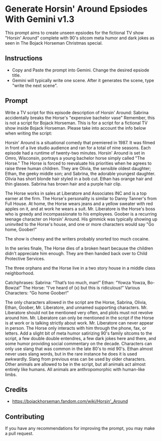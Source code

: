 # Generate Horsin' Around Epsiodes With Gemini v1.3
This prompt aims to create unseen epsiodes for the fictional TV show "Horsin' Around" complete with 90's sitcom meta humor and dark jokes as seen in The Bojack Horseman Christmas special.
## Instructions
- Copy and Paste the prompt into Gemini. Change the desired epsiode title.
- Gemini will typically write one scene. After it generates the scene, type "write the next scene".
## Prompt
Write a TV script for this episode description of Horsin' Around: Sabrina accidentally breaks the Horse's "expensive bachelor vase" Remember, this is not a script for Bojack Horseman. This is for a script for a fictional TV show inside Bojack Horseman. Please take into account the info below when writing the script:

Horsin' Around is a situational comedy that premiered in 1987. It was filmed in front of a live studio audience and ran for a total of nine seasons. Each episode had a runtime of twenty-two minutes. Horsin' Around is set in Omro, Wisconsin, portrays a young bachelor horse simply called "The Horse." The Horse is forced to reevaluate his priorities when he agrees to raise three human children. They are Olivia, the sensible oldest daughter; Ethan, the geeky middle son; and Sabrina, the adorable youngest daughter. Olivia has short blonde hair styled in a bob cut. Ethan has orange hair and thin glasses. Sabrina has brown hair and a purple hair clip.

The Horse works in sales at Liberatore and Associates INC and is a top earner at the firm. The Horse's personality is similar to Danny Tanner's from Full House. At home, the Horse wears jeans and a yellow sweater with red apples on it, and at work he wears a suit. Mr. Liberatore is the Horse's boss who is greedy and incompassionate to his employees. Goober is a recurring teenage character on Horsin' Around. His gimmick was typically showing up uninvited to the Horse's house, and one or more characters would say "Go home, Goober!"

The show is cheesy and the writers probably snorted too much cocaine.

In the series finale, The Horse dies of a broken heart because the children didn't appreciate him enough. They are then handed back over to Child Protective Services.

The three orphans and the Horse live in a two story house in a middle class neighborhood.

Catchphrases:
    Sabrina: “That’s too much, man!”
    Ethan: “Yowza Yowza, Bo-Bowza!”
    The Horse: “I’ve heard of (x) but this is ridiculous!”
    Various Characters: “Go home Goober!”

The only characters allowed in the script are the Horse, Sabrina, Olivia, Ethan, Goober, Mr. Liberatore, and unnamed supporting characters. Mr. Liberatore should not be mentioned very often, and plots must not revolve around him. Mr. Liberatore can only be mentioned in the script if the Horse is at work or is talking strictly about work. Mr. Liberatore can never appear in person. The Horse only interacts with him through the phone, fax, or letters. Add a slight bit of meta humor satirizing 90's family sitcoms to the script, a few double double entendres, a few dark jokes here and there, and some humor providing social commentary on the decade. Characters can only use slang that was common in the late 80's to mid 90's. Ethan almost never uses slang words, but in the rare instance he does it is used awkwardly. Slang from previous eras can be used by older characters. Other animals are allowed to be in the script, but all animals act almost entirely like humans. All animals are anthropomorphic with human-like limbs.

## Credits
- https://bojackhorseman.fandom.com/wiki/Horsin'_Around

## Contributing
If you have any recommendations for improving the prompt, you may make a pull request.
